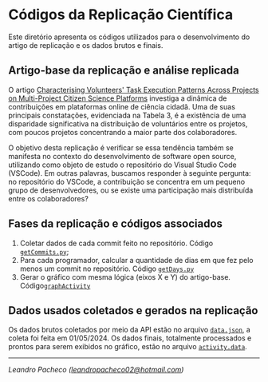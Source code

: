 # Códigos da Replicação Científica

Este diretório apresenta os códigos utilizados para o desenvolvimento do artigo de replicação e os dados brutos e finais.

## Artigo-base da replicação e análise replicada

O artigo [Characterising Volunteers' Task Execution Patterns Across Projects on Multi-Project Citizen Science Platforms](https://doi.org/10.48550/arXiv.1908.01344)  investiga a dinâmica de contribuições em plataformas online de ciência cidadã. Uma de suas principais constatações, evidenciada na Tabela 3, é a existência de uma disparidade significativa na distribuição de voluntários entre os projetos, com poucos projetos concentrando a maior parte dos colaboradores.

O objetivo desta replicação é verificar se essa tendência também se manifesta no contexto do desenvolvimento de software open source, utilizando como objeto de estudo o repositório do Visual Studio Code (VSCode). Em outras palavras, buscamos responder à seguinte pergunta: no repositório do VSCode, a contribuição se concentra em um pequeno grupo de desenvolvedores, ou se existe uma participação mais distribuída entre os colaboradores?

## Fases da replicação e códigos associados

1. Coletar dados de cada commit feito no repositório. Código [``getCommits.py``](getCommits.py);
1. Para cada programador, calcular a quantidade de dias em que fez pelo menos um commit no repositório. Código [``getDays.py``](getDays.py)
1. Gerar o gráfico com mesma lógica (eixos X e Y) do artigo-base. Código[``graphActivity``](graphActivity.R)


## Dados usados coletados e gerados na replicação

Os dados brutos coletados por meio da API estão no arquivo [``data.json``](data.json), a coleta foi feita em 01/05/2024. Os dados finais, totalmente processados e prontos para serem exibidos no gráfico, estão no arquivo [``activity.data``](activity.data).

---
_Leandro Pacheco (leandropacheco02@hotmail.com)_
